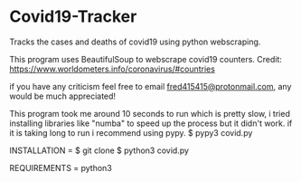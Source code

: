 # Covid19-Tracker
Tracks the cases and deaths of covid19 using python webscraping.

This program uses BeautifulSoup to webscrape covid19 counters.
Credit: https://www.worldometers.info/coronavirus/#countries 

if you have any criticism feel free to email fred415415@protonmail.com, any would be much appreciated!

This program took me around 10 seconds to run which is pretty slow, i tried installing libraries like
"numba" to speed up the process but it didn't work. if it is taking long to run i recommend using pypy.
$ pypy3 covid.py

INSTALLATION = 
$ git clone 
$ python3 covid.py

REQUIREMENTS = 
python3
